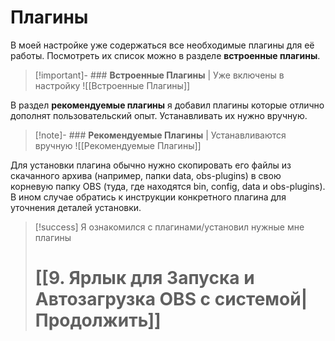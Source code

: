 # **Плагины**

В моей настройке уже содержаться все необходимые плагины для её работы. Посмотреть их список можно в разделе **встроенные плагины**.

> [!important]- ### **Встроенные Плагины** | Уже включены в настройку
> ![[Встроенные Плагины]]

В раздел **рекомендуемые плагины** я добавил плагины которые отлично дополнят пользовательский опыт. Устанавливать их нужно вручную.

> [!note]- ### **Рекомендуемые Плагины** | Устанавливаются вручную
> ![[Рекомендуемые Плагины]]

Для установки плагина обычно нужно скопировать его файлы из скачанного архива (например, папки data, obs-plugins) в свою корневую папку OBS (туда, где находятся bin, config, data и obs-plugins). В ином случае обратись к инструкции конкретного плагина для уточнения деталей установки.

> [!success] Я ознакомился с плагинами/установил нужные мне плагины
> # [[9. Ярлык для Запуска и Автозагрузка OBS с системой|Продолжить]]

